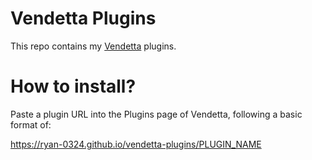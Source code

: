 # Vendetta Plugins
This repo contains my [Vendetta](https://github.com/vendetta-mod/Vendetta) plugins.

# How to install?
Paste a plugin URL into the Plugins page of Vendetta, following a basic format of:

https://ryan-0324.github.io/vendetta-plugins/PLUGIN_NAME
